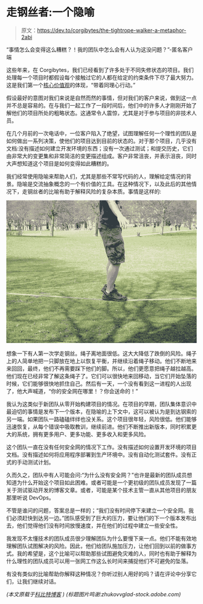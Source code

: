 # 走钢丝者:一个隐喻

> 原文：<https://dev.to/corgibytes/the-tightrope-walker-a-metaphor-2abi>

“事情怎么会变得这么糟糕？！我的团队中怎么会有人认为这没问题？”-匿名客户端

这些年来，在 Corgibytes，我们已经看到了许多处于不同失修状态的项目。我们处理每一个项目时都假设每个接触过它的人都在给定的约束条件下尽了最大努力。这是我们第一个[核心价值观](http://corgibytes.com/about/)的体现，“带着同理心行动。”

假设最好的意图对我们来说是自然而然的事情，但对我们的客户来说，做到这一点并不总是容易的。在与我们一起工作了一段时间后，他们中的许多人才刚刚开始了解他们的项目所处的粗略状态。这通常令人震惊，尤其是对于参与项目的非技术人员。

在几个月前的一次电话中，一位客户陷入了绝望，试图理解任何一个理性的团队是如何做出一系列决策，使他们的项目达到目前的状态的。对于那个项目，几乎没有文档:没有描述如何建立开发环境的东西；没有一次通过测试；和提交历史，它们由非常大的变更集和非常简洁的变更描述组成。客户非常沮丧，并表示沮丧，同时大声想知道这个项目是如何变得如此糟糕的。

我们经常使用隐喻来帮助人们，尤其是那些不常写代码的人，理解给定情况的背景。隐喻是交流抽象概念的一个有价值的工具。在这种情况下，以及此后的其他情况下，走钢丝者的比喻有助于解释风险的复杂本质。事情是这样的:

[![Image of Tightrope Walker](img/15898c9af7387dd385687a01b0fc722b.png)](https://res.cloudinary.com/practicaldev/image/fetch/s--Nau1hMFC--/c_limit%2Cf_auto%2Cfl_progressive%2Cq_auto%2Cw_880/https://corgibytes.cimg/blog/Tightrope/walking-on-a-tight-rope.jpg)

想象一下有人第一次学走钢丝。绳子离地面很低。这大大降低了跌倒的风险。绳子上的人简单地把一只脚放在地上以恢复平衡，并继续沿着绳子移动。他们不断地来来回回，最终，他们不再需要踩下他们的脚。所以，他们更愿意把绳子越拉越高。他们现在已经非常了解这条绳子了。它们可以很快地来回移动，当它们开始坠落的时候，它们能够很快地抓住自己。然后有一天，一个没有看到这一进程的人出现了，他大声喊道，“你的安全网在哪里！？你会送命的！”

我认为这类似于新团队从零开始构建项目的情况。在项目的早期，团队集体意识中最迫切的事情是发布下一个版本，在隐喻的上下文中，这可以被认为是到达钢索的另一端。如果团队一路磕磕绊绊也没关系。这个项目很年轻，风险很低。他们能够迅速恢复，从每个错误中吸取教训，继续前进。他们不断推出新版本，同时积累更大的系统，拥有更多用户、更多功能、更多收入和更多风险。

这个团队一直在没有任何安全网的情况下工作。没有描述如何设置开发环境的项目文档。没有描述如何将应用程序部署到生产环境中。没有自动化测试套件。没有正式的手动测试计划。

久而久之，团队中有人可能会问:“为什么没有安全网？”也许是最新的团队成员想知道为什么开始这个项目如此困难。或者可能是一个更初级的团队成员发现了一篇关于测试驱动开发的博客文章。或者，可能是某个技术主管一直从其他项目的朋友那里听说 DevOps。

不管是谁问的问题，答案总是一样的；“我们没有时间停下来建立一个安全网。我们必须赶快到达另一边。”团队感受到了巨大的压力，要让他们的下一个版本发布出去，他们觉得他们没有时间放慢速度，并在他们的过程中建立一些安全性。

我发现不太懂技术的团队成员很少理解团队为什么要慢下来一点。他们不能有效地理解团队试图解决的风险。因此，他们给团队施加压力，让他们回到以前的做事方式。我的希望是，这个比喻可以帮助那些试图避免灾难的人，同时也有助于解释为什么理性的团队成员可以用一张网工作这么长时间来捕捉他们不可避免的坠落。

有没有类似的比喻帮助你解释这种情况？你听过别人用好的吗？请在评论中分享它们，让我们继续对话。

*(本文原载于[科比特博客](https://corgibytes.com/blog/) )*
*(标题图片鸣谢:zhukovvglad-stock.adobe.com)*